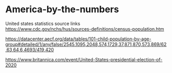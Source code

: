 # America-by-the-numbers
United states statistics 
source links
https://www.cdc.gov/nchs/hus/sources-definitions/census-population.htm

https://datacenter.aecf.org/data/tables/101-child-population-by-age-group#detailed/1/any/false/2545,1095,2048,574,1729,37,871,870,573,869/62,63,64,6,4693/419,420

https://www.britannica.com/event/United-States-presidential-election-of-2020
